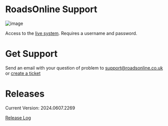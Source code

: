 # RoadsOnline Support

![image](https://github.com/RoadsOnline/Support/assets/1785961/52229582-04a9-417e-a0dd-2ea8ccdc7ca2)

Access to the [live system](https://roadsonline.co.uk/Admin). Requires a username and password.

# Get Support

Send an email with your question of problem to [support@roadsonline.co.uk](mailto:support@roadsonline.co.uk) or [create a ticket](https://github.com/RoadsOnline/Support/issues/new/choose)

# Releases
Current Version: 2024.0607.2269

[Release Log](Releases)
